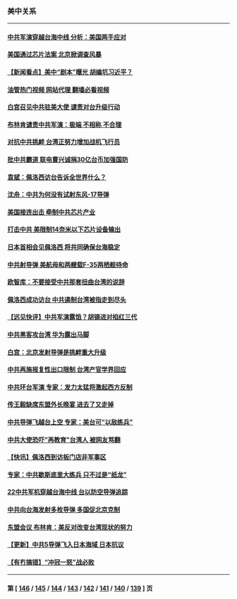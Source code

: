 ### 美中关系
---
#### [中共军演穿越台海中线 分析：美国两手应对](../../pages/nf1412576/n13796383.md?08060445) 
#### [美国通过芯片法案 北京掀调查风暴](../../pages/nf1412576/n13796506.md?08060445) 
#### [【新闻看点】美中“剧本”曝光 胡编坑习近平？](../../pages/nf1412576/n13795860.md?08060445) 
#### [油管热门视频 网站代理 翻墙必看视频](http://209.222.30.114:81/youtube.html?08060445)
#### [白宫召见中共驻美大使 谴责对台升级行动](../../pages/nf1412576/n13796385.md?08060445) 
#### [布林肯谴责中共军演：极端 不相称 不合理](../../pages/nf1412576/n13796366.md?08060445) 
#### [对抗中共挑衅 台湾正努力增加战机飞行员](../../pages/nf1412576/n13796200.md?08060445) 
#### [批中共霸道 联电曹兴诚捐30亿台币加强国防](../../pages/nf1412576/n13796148.md?08060445) 
#### [袁斌：佩洛西访台告诉全世界什么？](../../pages/nf1412576/n13796224.md?08060445) 
#### [沈舟：中共为何没有试射东风-17导弹](../../pages/nf1412576/n13795986.md?08060445) 
#### [美国接连出击 牵制中共芯片产业](../../pages/nf1412576/n13795971.md?08060445) 
#### [打击中共 美限制14奈米以下芯片设备输出](../../pages/nf1412576/n13795907.md?08060445) 
#### [日本首相会见佩洛西 将共同确保台海稳定](../../pages/nf1412576/n13795983.md?08060445) 
#### [中共射导弹 美航母和两艘载F-35两栖舰待命](../../pages/nf1412576/n13795926.md?08060445) 
#### [欧智库：不要接受中共那套扭曲台湾的说辞](../../pages/nf1412576/n13795852.md?08060445) 
#### [佩洛西成功访台 中共遏制台湾被指走到尽头](../../pages/nf1412576/n13795711.md?08060445) 
#### [【远见快评】中共军演露馅？胡锡进对掐红三代](../../pages/nf1412576/n13795871.md?08060445) 
#### [中共黑客攻台湾 华为露出马脚](../../pages/nf1412576/n13795596.md?08060445) 
#### [白宫：北京发射导弹是挑衅重大升级](../../pages/nf1412576/n13795787.md?08060445) 
#### [中共再施报复性出口限制 台湾产官学界回应](../../pages/nf1412576/n13795779.md?08060445) 
#### [中共环台军演 专家：发力太猛将激起西方反制](../../pages/nf1412576/n13795658.md?08060445) 
#### [传王毅缺席东盟外长晚宴 进去了又走掉](../../pages/nf1412576/n13795674.md?08060445) 
#### [中共导弹飞越台上空 专家：美台可“以敌练兵”](../../pages/nf1412576/n13795497.md?08060445) 
#### [中共大使恐吓“再教育”台湾人 被网友骂翻](../../pages/nf1412576/n13795733.md?08060445) 
#### [【快讯】佩洛西到访板门店非军事区](../../pages/nf1412576/n13795722.md?08060445) 
#### [专家：中共歇斯底里大练兵 只不过是“纸龙”](../../pages/nf1412576/n13795695.md?08060445) 
#### [22中共军机穿越台海中线 台以防空导弹追踪](../../pages/nf1412576/n13795675.md?08060445) 
#### [中共向台海发射多枚导弹 多国促北京克制](../../pages/nf1412576/n13795642.md?08060445) 
#### [东盟会议 布林肯：美反对改变台湾现状的努力](../../pages/nf1412576/n13795470.md?08060445) 
#### [【更新】中共5导弹飞入日本海域 日本抗议](../../pages/nf1412576/n13795616.md?08060445) 
#### [【有冇搞错】“冲冠一怒”战必败](../../pages/nf1412576/n13795285.md?08060445) 

---
#### 第 [ [146](./146.md?08060445) / [145](./145.md?08060445) / [144](./144.md?08060445) / [143](./143.md?08060445) / [142](./142.md?08060445) / [141](./141.md?08060445) / [140](./140.md?08060445) / [139](./139.md?08060445) ] 页
